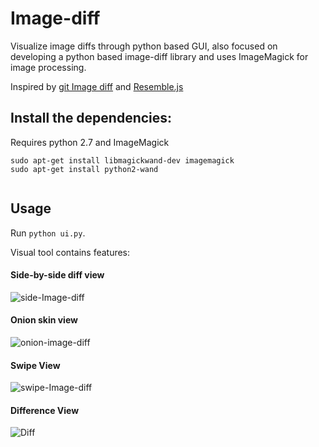 # Image-diff
Visualize image diffs through python based GUI, also focused on developing a python based image-diff library and uses ImageMagick for image processing.


Inspired by [git Image diff](https://help.github.com/articles/rendering-and-diffing-images) and [Resemble.js](http://huddle.github.io/Resemble.js/)

## Install the dependencies:
 Requires
  python 2.7 and  ImageMagick
    
  ```
  sudo apt-get install libmagickwand-dev imagemagick
  sudo apt-get install python2-wand
     
   ```
## Usage
Run `python ui.py`.

Visual tool contains features:
  
 #### Side-by-side diff view
  ![side-Image-diff](https://github.com/linganesan/Image-diff/blob/master/data/screenshot/Screenshot%20from%202017-04-05%2023-54-06.png)
 
 #### Onion skin view
  ![onion-image-diff](https://github.com/linganesan/Image-diff/blob/master/data/screenshot/Screenshot%20from%202017-04-05%2023-54-22.png)
 
 ####  Swipe View
  
![swipe-Image-diff](https://github.com/linganesan/Image-diff/blob/master/data/screenshot/Screenshot%20from%202017-04-05%2023-54-15.png)

#### Difference View
![Diff](https://github.com/linganesan/Image-diff/blob/master/data/screenshot/Screenshot%20from%202017-04-05%2023-54-26.png)


